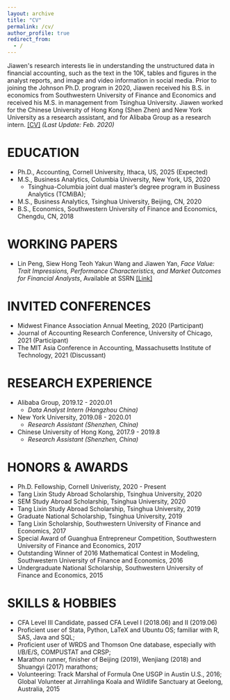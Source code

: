 ```yaml
---
layout: archive
title: "CV"
permalink: /cv/
author_profile: true
redirect_from:
  - /
---
```


Jiawen's research interests lie in understanding the unstructured data in financial accounting, such as the text in the 10K, tables and figures in the analyst reports, and image and video information in social media. Prior to joining the Johnson Ph.D. program in 2020, Jiawen received his B.S. in economics from Southwestern University of Finance and Economics and received his M.S. in management from Tsinghua University. Jiawen worked for the Chinese University of Hong Kong (Shen Zhen) and New York University as a research assistant, and for Alibaba Group as a research intern. [[CV]](http://charlesyan1.github.io/files/CV/Jiawen_Yan_CV_Nov_2019_LaTeX.pdf) *(Last Update: Feb. 2020)* 


EDUCATION
======
* Ph.D., Accounting, Cornell University, Ithaca, US, 2025 (Expected)
* M.S., Business Analytics, Columbia University, New York, US, 2020
  * Tsinghua-Columbia joint dual master’s degree program in Business Analytics (TCMiBA); 
* M.S., Business Analytics, Tsinghua University, Beijing, CN, 2020 
* B.S., Economics, Southwestern University of Finance and Economics, Chengdu, CN, 2018

WORKING PAPERS
======
* Lin Peng, Siew Hong Teoh Yakun Wang and Jiawen Yan, *Face Value: Trait Impressions, Performance Characteristics, and Market Outcomes for Financial Analysts*, Available at SSRN [[Link]](https://papers.ssrn.com/sol3/papers.cfm?abstract_id=3741735)

INVITED CONFERENCES 
======
* Midwest Finance Association Annual Meeting, 2020 (Participant)
* Journal of Accounting Research Conference, University of Chicago, 2021 (Participant)
* The MIT Asia Conference in Accounting, Massachusetts Institute of Technology, 2021 (Discussant)

RESEARCH EXPERIENCE
======
* Alibaba Group, 2019.12 - 2020.01 
  * *Data Analyst Intern (Hangzhou China)*
* New York University, 2019.08 - 2020.01 
  * *Research Assistant (Shenzhen, China)*  
* Chinese University of Hong Kong, 2017.9 - 2019.8   
  * *Research Assistant (Shenzhen, China)*  
  

HONORS & AWARDS
======
  * Ph.D. Fellowship, Cornell Univeristy, 2020 - Present
  * Tang Lixin Study Abroad Scholarship, Tsinghua University, 2020
  * SEM Study Abroad Scholarship, Tsinghua University, 2020
  * Tang Lixin Study Abroad Scholarship, Tsinghua University, 2019
  * Graduate National Scholarship, Tsinghua University, 2019
  * Tang Lixin Scholarship, Southwestern University of Finance and Economics, 2017
  * Special Award of Guanghua Entrepreneur Competition, Southwestern University of Finance and Economics, 2017
  * Outstanding Winner of 2016 Mathematical Contest in Modeling, Southwestern University of Finance and Economics, 2016
  * Undergraduate National Scholarship, Southwestern University of Finance and Economics, 2015


SKILLS & HOBBIES
======
  * CFA Level III Candidate, passed CFA Level I (2018.06) and II (2019.06) 
  * Proficient user of Stata, Python, LaTeX and Ubuntu OS; familiar with R, SAS, Java and SQL;
  * Proficient user of WRDS and Thomson One database, especially with I/B/E/S, COMPUSTAT and CRSP;
  * Marathon runner, finisher of Beijing (2019), Wenjiang (2018) and Shuangyi (2017) marathons;
  * Volunteering: Track Marshal of Formula One USGP in Austin U.S., 2016; Global Volunteer at Jirrahlinga Koala and Wildlife Sanctuary at Geelong, Australia, 2015




